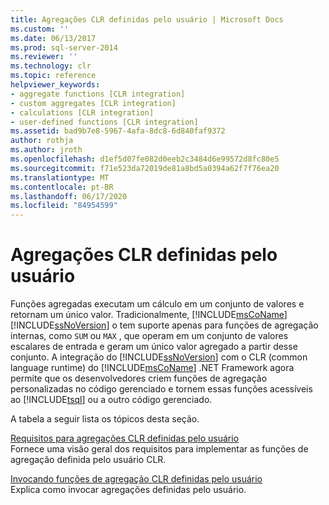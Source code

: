 ```yaml
---
title: Agregações CLR definidas pelo usuário | Microsoft Docs
ms.custom: ''
ms.date: 06/13/2017
ms.prod: sql-server-2014
ms.reviewer: ''
ms.technology: clr
ms.topic: reference
helpviewer_keywords:
- aggregate functions [CLR integration]
- custom aggregates [CLR integration]
- calculations [CLR integration]
- user-defined functions [CLR integration]
ms.assetid: bad9b7e8-5967-4afa-8dc8-6d840faf9372
author: rothja
ms.author: jroth
ms.openlocfilehash: d1ef5d07fe082d0eeb2c3484d6e99572d8fc80e5
ms.sourcegitcommit: f71e523da72019de81a8bd5a0394a62f7f76ea20
ms.translationtype: MT
ms.contentlocale: pt-BR
ms.lasthandoff: 06/17/2020
ms.locfileid: "84954599"
---
```

# <a name="clr-user-defined-aggregates"></a>Agregações CLR definidas pelo usuário
  Funções agregadas executam um cálculo em um conjunto de valores e retornam um único valor. Tradicionalmente, [!INCLUDE[msCoName](../../includes/msconame-md.md)] [!INCLUDE[ssNoVersion](../../includes/ssnoversion-md.md)] o tem suporte apenas para funções de agregação internas, como `SUM` ou `MAX` , que operam em um conjunto de valores escalares de entrada e geram um único valor agregado a partir desse conjunto. A integração do [!INCLUDE[ssNoVersion](../../includes/ssnoversion-md.md)] com o CLR (common language runtime) do [!INCLUDE[msCoName](../../includes/msconame-md.md)] .NET Framework agora permite que os desenvolvedores criem funções de agregação personalizadas no código gerenciado e tornem essas funções acessíveis ao [!INCLUDE[tsql](../../includes/tsql-md.md)] ou a outro código gerenciado.  
  
 A tabela a seguir lista os tópicos desta seção.  
  
 [Requisitos para agregações CLR definidas pelo usuário](clr-user-defined-aggregates-requirements.md)  
 Fornece uma visão geral dos requisitos para implementar as funções de agregação definida pelo usuário CLR.  
  
 [Invocando funções de agregação CLR definidas pelo usuário](clr-user-defined-aggregate-invoking-functions.md)  
 Explica como invocar agregações definidas pelo usuário.  
  
  
